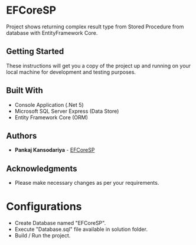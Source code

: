 # EFCoreSP

Project shows returning complex result type from Stored Procedure from database with EntityFramework Core.

## Getting Started

These instructions will get you a copy of the project up and running on your local machine for development and testing purposes.


## Built With

* Console Application (.Net 5)
* Microsoft SQL Server Express (Data Store)
* Entity Framework Core (ORM)

## Authors

* **Pankaj Kansodariya** - [EFCoreSP](https://github.com/OpticientLtd/EFCoreSP)

## Acknowledgments

* Please make necessary changes as per your requirements.

#
# Configurations

* Create Database named "EFCoreSP".     
* Execute "Database.sql" file available in solution folder.
* Build / Run the project.